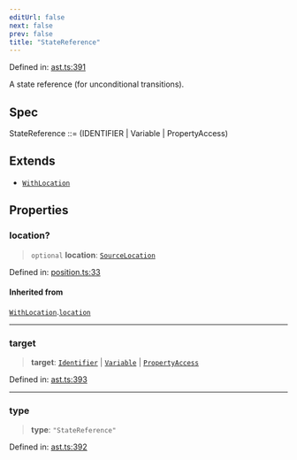 ```yaml
---
editUrl: false
next: false
prev: false
title: "StateReference"
---
```


Defined in: [ast.ts:391](https://github.com/rcs-agents/rcs-lang/blob/87d9b510946a70cf66b4d271e76c67f8499b8d1d/packages/ast/src/ast.ts#L391)

A state reference (for unconditional transitions).

## Spec

StateReference ::= (IDENTIFIER | Variable | PropertyAccess)

## Extends

- [`WithLocation`](/api/ast/interfaces/withlocation/)

## Properties

### location?

> `optional` **location**: [`SourceLocation`](/api/ast/interfaces/sourcelocation/)

Defined in: [position.ts:33](https://github.com/rcs-agents/rcs-lang/blob/87d9b510946a70cf66b4d271e76c67f8499b8d1d/packages/ast/src/position.ts#L33)

#### Inherited from

[`WithLocation`](/api/ast/interfaces/withlocation/).[`location`](/api/ast/interfaces/withlocation/#location)

***

### target

> **target**: [`Identifier`](/api/ast/interfaces/identifier/) \| [`Variable`](/api/ast/interfaces/variable/) \| [`PropertyAccess`](/api/ast/interfaces/propertyaccess/)

Defined in: [ast.ts:393](https://github.com/rcs-agents/rcs-lang/blob/87d9b510946a70cf66b4d271e76c67f8499b8d1d/packages/ast/src/ast.ts#L393)

***

### type

> **type**: `"StateReference"`

Defined in: [ast.ts:392](https://github.com/rcs-agents/rcs-lang/blob/87d9b510946a70cf66b4d271e76c67f8499b8d1d/packages/ast/src/ast.ts#L392)
